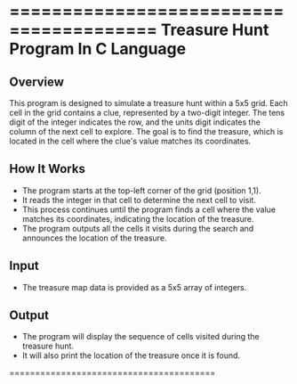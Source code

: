 ========================================
    Treasure Hunt Program In C Language
========================================

Overview
----------------------------------------
This program is designed to simulate a treasure hunt within a 5x5 grid. Each cell in the grid contains a clue, represented by a two-digit integer. The tens digit of the integer indicates the row, and the units digit indicates the column of the next cell to explore. The goal is to find the treasure, which is located in the cell where the clue's value matches its coordinates.

How It Works
----------------------------------------
- The program starts at the top-left corner of the grid (position 1,1).
- It reads the integer in that cell to determine the next cell to visit.
- This process continues until the program finds a cell where the value matches its coordinates, indicating the location of the treasure.
- The program outputs all the cells it visits during the search and announces the location of the treasure.

Input
----------------------------------------
- The treasure map data is provided as a 5x5 array of integers.

Output
----------------------------------------
- The program will display the sequence of cells visited during the treasure hunt.
- It will also print the location of the treasure once it is found.

========================================
